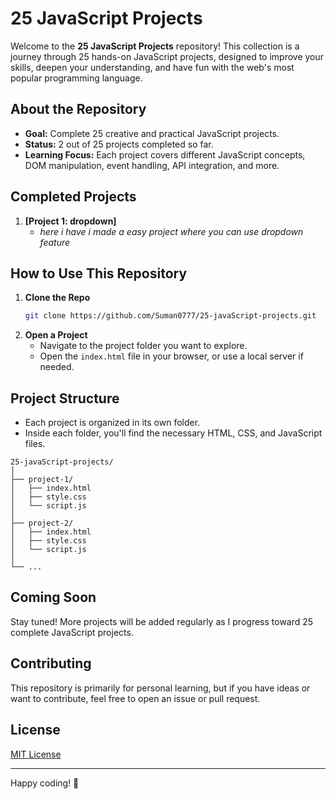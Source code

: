 # 25 JavaScript Projects

Welcome to the **25 JavaScript Projects** repository! This collection is a journey through 25 hands-on JavaScript projects, designed to improve your skills, deepen your understanding, and have fun with the web's most popular programming language.

## About the Repository

- **Goal:** Complete 25 creative and practical JavaScript projects.
- **Status:** 2 out of 25 projects completed so far.
- **Learning Focus:** Each project covers different JavaScript concepts, DOM manipulation, event handling, API integration, and more.

## Completed Projects

1. **[Project 1: dropdown]**
   - _here i have i made a easy project where you can use dropdown feature_


## How to Use This Repository

1. **Clone the Repo**
   ```sh
   git clone https://github.com/Suman0777/25-javaScript-projects.git
   ```
2. **Open a Project**
   - Navigate to the project folder you want to explore.
   - Open the `index.html` file in your browser, or use a local server if needed.

## Project Structure

- Each project is organized in its own folder.
- Inside each folder, you'll find the necessary HTML, CSS, and JavaScript files.

```
25-javaScript-projects/
│
├── project-1/
│   ├── index.html
│   ├── style.css
│   └── script.js
│
├── project-2/
│   ├── index.html
│   ├── style.css
│   └── script.js
│
└── ...
```

## Coming Soon

Stay tuned! More projects will be added regularly as I progress toward 25 complete JavaScript projects.

## Contributing

This repository is primarily for personal learning, but if you have ideas or want to contribute, feel free to open an issue or pull request.

## License

[MIT License](LICENSE)

---

Happy coding! 🚀

